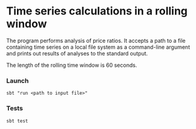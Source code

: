 # Time series calculations in a rolling window

The program performs analysis of price ratios. It accepts a path to a file containing time 
series on a local file system as a command-line argument and prints out results of analyses to 
the standard output. 

The length of the rolling time window is 60 seconds.

### Launch

```
sbt "run <path to input file>"
```

### Tests

```
sbt test
```
